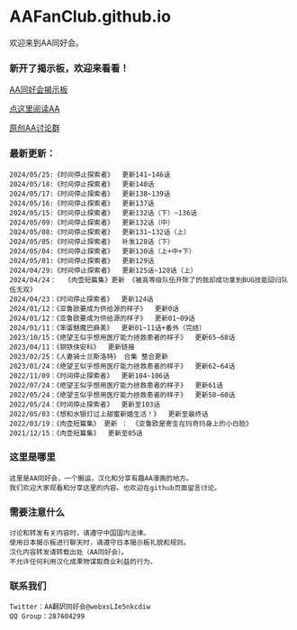 # AAFanClub.github.io

欢迎来到AA同好会。

### 新开了揭示板，欢迎来看看！
[AA同好会揭示板](http://aafanclub.com/)

[点这里阅读AA](/src/index.md)

[原创AA讨论群](/src/group.md)

### 最新更新：

```
2024/05/25:《时间停止探索者》  更新141~146话
2024/05/18:《时间停止探索者》  更新140话
2024/05/17:《时间停止探索者》  更新138~139话
2024/05/16:《时间停止探索者》  更新137话
2024/05/15:《时间停止探索者》  更新132话（下）~136话
2024/05/09:《时间停止探索者》  更新132话（中）
2024/05/08:《时间停止探索者》  更新131~132话（上）
2024/05/05:《时间停止探索者》  补发128话（下）
2024/05/04:《时间停止探索者》  更新130话（上+中+下）
2024/05/01:《时间停止探索者》  更新129话
2024/04/29:《时间停止探索者》  更新125话~128话（上）
2024/04/24：  《肉壶短篇集》更新 《被高等级队伍开除了的我却成功拿到BUG技能回归队伍无双》
2024/04/23：《时间停止探索者》  更新124话
2024/01/12：《亚鲁欧要成为供给源的样子》  更新0话
2024/01/12：《亚鲁欧要成为供给源的样子》  更新01~09话
2024/01/11：《笨蛋魅魔巴麻美》  更新01~11话+番外（完结）
2023/10/15：《绝望王似乎想用医疗能力拯救患者的样子》  更新65~68话
2023/04/11：《钢铁侠安科》  更新链接
2023/02/25：《人妻骑士兰斯洛特》 合集 整合更新
2023/01/24：《绝望王似乎想用医疗能力拯救患者的样子》  更新62~64话
2022/11/09：《时间停止探索者》  更新104~106话
2022/07/24：《绝望王似乎想用医疗能力拯救患者的样子》  更新61话
2022/05/24：《绝望王似乎想用医疗能力拯救患者的样子》  更新58~60话
2022/05/24：《时间停止探索者》  更新至103话
2022/05/03：《想和水银灯过上甜蜜新婚生活！》  更新至最终话
2022/03/19：《肉壶短篇集》 更新 ： 《亚鲁欧是寄生在玛奇玛身上的小白脸》
2021/12/15：《肉壶短篇集》  更新至05话
```

### 这里是哪里
```
这里是AA同好会，一个搬运，汉化和分享有趣AA漫画的地方。
我们欢迎大家观看和分享这里的内容。也欢迎在github页面留言讨论。

```
### 需要注意什么
```
讨论和转发有关内容时，请遵守中国国内法律。
使用日本揭示板进行聊天时，请遵守日本揭示板礼貌和规则。
汉化内容转发请转载出处（AA同好会）。
不允许任何利用汉化成果物谋取商业利益的行为。

```
### 联系我们
```
Twitter：AA翻訳同好会@webxsLIe5nkcdiw
QQ Group：287604299
```